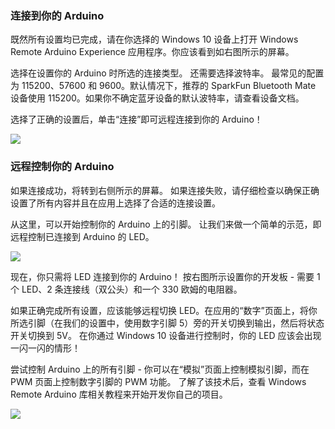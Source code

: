 <h3>连接到你的 Arduino</h3>
<div class="row">
    <div class="col-md-6 col-sm-12 col-no-padding">
        <p>既然所有设置均已完成，请在你选择的 Windows 10 设备上打开 Windows Remote Arduino Experience 应用程序。你应该看到如右图所示的屏幕。</p>
        <p>选择在设置你的 Arduino 时所选的连接类型。 还需要选择波特率。 最常见的配置为 115200、57600 和 9600。默认情况下，推荐的 SparkFun Bluetooth Mate 设备使用 115200。如果你不确定蓝牙设备的默认波特率，请查看设备文档。</p>
        <p>选择了正确的设置后，单击“连接”即可远程连接到你的 Arduino！</p>
    </div>
    <div class="col-md-6 col-sm-12 col-no-padding">
        <img src="{{site.baseurl}}/Resources/images/remote-wiring/samples/basic/connection-page-wrae.png">
    </div>
</div>

<h3>远程控制你的 Arduino</h3>
<div class="row">
    <div class="col-md-6 col-sm-12 col-no-padding">
        <p>如果连接成功，将转到右侧所示的屏幕。 如果连接失败，请仔细检查以确保正确设置了所有内容并且在应用上选择了合适的连接设置。</p>
        <p>从这里，可以开始控制你的 Arduino 上的引脚。 让我们来做一个简单的示范，即远程控制已连接到 Arduino 的 LED。</p>
    </div>
    <div class="col-md-6 col-sm-12 col-no-padding">
        <img src="{{site.baseurl}}/Resources/images/remote-wiring/samples/basic/digital-page-wrae.png">
    </div>
</div>
<div class="row">
    <div class="col-md-6 col-sm-12 col-no-padding">
        <p>现在，你只需将 LED 连接到你的 Arduino！  按右图所示设置你的开发板 - 需要 1 个 LED、2 条连接线（双公头）和一个 330 欧姆的电阻器。</p>
        <p>如果正确完成所有设置，应该能够远程切换 LED。在应用的“数字”页面上，将你所选引脚（在我们的设置中，使用数字引脚 5）旁的开关切换到输出，然后将状态开关切换到 5V。 在你通过 Windows 10 设备进行控制时，你的 LED 应该会出现一闪一闪的情形！</p>
        <p>尝试控制 Arduino 上的所有引脚 - 你可以在“模拟”页面上控制模拟引脚，而在 PWM 页面上控制数字引脚的 PWM 功能。 了解了该技术后，查看 Windows Remote Arduino 库相关教程来开始开发你自己的项目。</p>
    </div>
    <div class="col-md-6 col-sm-12 col-no-padding">
        <img src="{{site.baseurl}}/Resources/images/remote-wiring/samples/basic/led-setup.png">
    </div>
</div>
